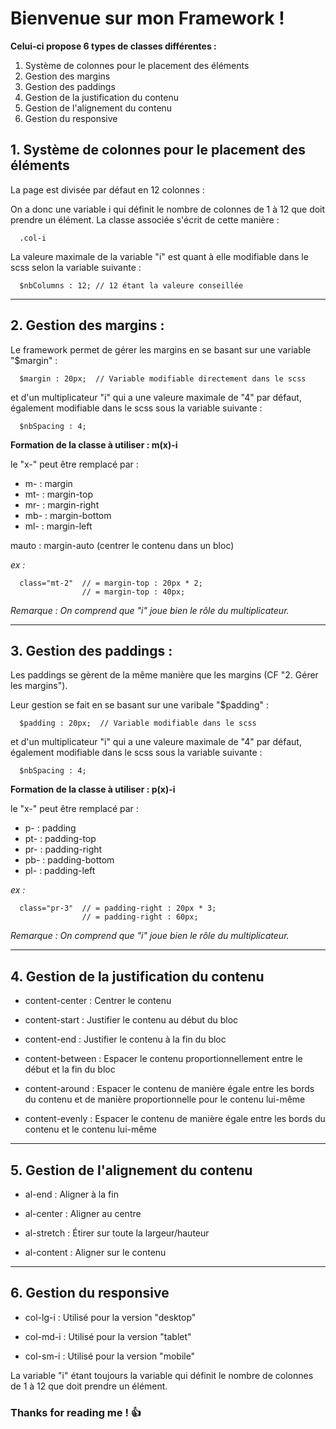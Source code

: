 # Bienvenue sur mon Framework !

**Celui-ci propose 6 types de classes différentes :**

1. Système de colonnes pour le placement des éléments
2. Gestion des margins
3. Gestion des paddings
4. Gestion de la justification du contenu 
5. Gestion de l'alignement du contenu
6. Gestion du responsive


## 1. Système de colonnes pour le placement des éléments

La page est divisée par défaut en 12 colonnes : 

On a donc une variable i qui définit le nombre de colonnes de 1 à 12 que doit prendre un élément.
La classe associée s'écrit de cette manière : 

      .col-i
      
La valeure maximale de la variable "i" est quant à elle modifiable dans le scss selon la variable suivante :

      $nbColumns : 12; // 12 étant la valeure conseillée
      
_____


## 2. Gestion des margins :

Le framework permet de gérer les margins en se basant sur une variable "$margin" :

      $margin : 20px;  // Variable modifiable directement dans le scss
      
et d'un multiplicateur "i" qui a une valeure maximale de "4" par défaut, également modifiable dans le scss sous la variable suivante :

      $nbSpacing : 4;
      

**Formation de la classe à utiliser : m(x)-i**

le "x-" peut être remplacé par  :

- m-   : margin 
- mt-  : margin-top
- mr-  : margin-right
- mb-  : margin-bottom
- ml-  : margin-left

mauto  : margin-auto (centrer le contenu dans un bloc)

*ex :* 

      class="mt-2"  // = margin-top : 20px * 2;  
                    // = margin-top : 40px;
                    
*Remarque : On comprend que "i" joue bien le rôle du multiplicateur.*

_____

## 3. Gestion des paddings :

Les paddings se gèrent de la même manière que les margins (CF "2. Gérer les margins").

Leur gestion se fait en se basant sur une varibale "$padding" :

      $padding : 20px;  // Variable modifiable dans le scss
      
et d'un multiplicateur "i" qui a une valeure maximale de "4" par défaut, également modifiable dans le scss sous la variable suivante :

      $nbSpacing : 4;
      
 
 
**Formation de la classe à utiliser : p(x)-i**

le "x-" peut être remplacé par  :

- p-   : padding 
- pt-  : padding-top
- pr-  : padding-right
- pb-  : padding-bottom
- pl-  : padding-left

*ex :* 

      class="pr-3"  // = padding-right : 20px * 3;  
                    // = padding-right : 60px;

*Remarque : On comprend que "i" joue bien le rôle du multiplicateur.*

_____

## 4. Gestion de la justification du contenu

- content-center : Centrer le contenu

- content-start : Justifier le contenu au début du bloc

- content-end : Justifier le contenu à la fin du bloc

- content-between : Espacer le contenu proportionnellement entre le début et la fin du bloc
   
- content-around : Espacer le contenu de manière égale entre les bords du contenu et de manière proportionnelle pour le contenu lui-même

- content-evenly : Espacer le contenu de manière égale entre les bords du contenu et le contenu lui-même

_____


## 5. Gestion de l'alignement du contenu

- al-end : Aligner à la fin

- al-center : Aligner au centre 

- al-stretch : Étirer sur toute la largeur/hauteur

- al-content : Aligner sur le contenu 

_____

## 6. Gestion du responsive

- col-lg-i : Utilisé pour la version "desktop"

- col-md-i : Utilisé pour la version "tablet"

- col-sm-i : Utilisé pour la version "mobile"

La variable "i" étant toujours la variable qui définit le nombre de colonnes de 1 à 12 que doit prendre un élément.



### Thanks for reading me ! 👍

